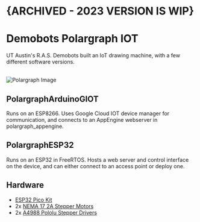 # {ARCHIVED - 2023 VERSION IS WIP}
# Demobots Polargraph IOT 
UT Austin's R.A.S. Demobots built an IoT drawing machine, with a few different software versions.</br>
</br>

![Polargraph Image](img/polargraph.gif)

## PolargraphArduinoGIOT
Runs on an ESP8266. Uses Google Cloud IOT device manager for communication, and connects to an AppEngine webserver in polargraph_appengine.

## PolargraphESP32
Runs on an ESP32 in FreeRTOS. Hosts a web server and control interface on the device, and can either connect to an access point or deploy one.

## Hardware
 * [ESP32 Pico Kit](https://www.mouser.com/ProductDetail/Espressif-Systems/ESP32-PICO-KIT?qs=MLItCLRbWsyoLrlknFRqcQ%3D%3D)
 * 2x [NEMA 17 2A Stepper Motors](https://www.amazon.com/Stepper-Bipolar-4-lead-Connector-Printer/dp/B00PNEQKC0/ref=sr_1_4?ie=UTF8&qid=1517537888&sr=8-4&keywords=nema+17+stepper+motor&refinements=p_72%3A2661618011)
 * 2x [A4988 Pololu Stepper Drivers](https://www.pololu.com/product/1182)
